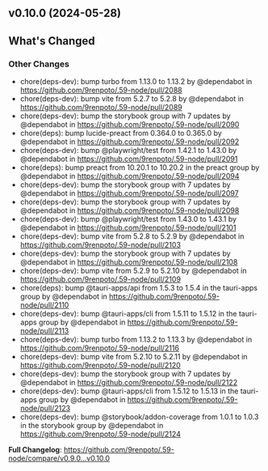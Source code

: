 ## v0.10.0 (2024-05-28)
<!-- Release notes generated using configuration in .github/release.yml at main -->

## What's Changed
### Other Changes
* chore(deps-dev): bump turbo from 1.13.0 to 1.13.2 by @dependabot in https://github.com/9renpoto/.59-node/pull/2088
* chore(deps-dev): bump vite from 5.2.7 to 5.2.8 by @dependabot in https://github.com/9renpoto/.59-node/pull/2089
* chore(deps-dev): bump the storybook group with 7 updates by @dependabot in https://github.com/9renpoto/.59-node/pull/2090
* chore(deps): bump lucide-preact from 0.364.0 to 0.365.0 by @dependabot in https://github.com/9renpoto/.59-node/pull/2092
* chore(deps-dev): bump @playwright/test from 1.42.1 to 1.43.0 by @dependabot in https://github.com/9renpoto/.59-node/pull/2091
* chore(deps): bump preact from 10.20.1 to 10.20.2 in the preact group by @dependabot in https://github.com/9renpoto/.59-node/pull/2094
* chore(deps-dev): bump the storybook group with 7 updates by @dependabot in https://github.com/9renpoto/.59-node/pull/2097
* chore(deps-dev): bump the storybook group with 7 updates by @dependabot in https://github.com/9renpoto/.59-node/pull/2098
* chore(deps-dev): bump @playwright/test from 1.43.0 to 1.43.1 by @dependabot in https://github.com/9renpoto/.59-node/pull/2101
* chore(deps-dev): bump vite from 5.2.8 to 5.2.9 by @dependabot in https://github.com/9renpoto/.59-node/pull/2103
* chore(deps-dev): bump the storybook group with 7 updates by @dependabot in https://github.com/9renpoto/.59-node/pull/2108
* chore(deps-dev): bump vite from 5.2.9 to 5.2.10 by @dependabot in https://github.com/9renpoto/.59-node/pull/2109
* chore(deps): bump @tauri-apps/api from 1.5.3 to 1.5.4 in the tauri-apps group by @dependabot in https://github.com/9renpoto/.59-node/pull/2110
* chore(deps-dev): bump @tauri-apps/cli from 1.5.11 to 1.5.12 in the tauri-apps group by @dependabot in https://github.com/9renpoto/.59-node/pull/2113
* chore(deps-dev): bump turbo from 1.13.2 to 1.13.3 by @dependabot in https://github.com/9renpoto/.59-node/pull/2116
* chore(deps-dev): bump vite from 5.2.10 to 5.2.11 by @dependabot in https://github.com/9renpoto/.59-node/pull/2120
* chore(deps-dev): bump the storybook group with 7 updates by @dependabot in https://github.com/9renpoto/.59-node/pull/2122
* chore(deps-dev): bump @tauri-apps/cli from 1.5.12 to 1.5.13 in the tauri-apps group by @dependabot in https://github.com/9renpoto/.59-node/pull/2123
* chore(deps-dev): bump @storybook/addon-coverage from 1.0.1 to 1.0.3 in the storybook group by @dependabot in https://github.com/9renpoto/.59-node/pull/2124


**Full Changelog**: https://github.com/9renpoto/.59-node/compare/v0.9.0...v0.10.0
